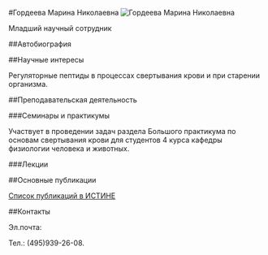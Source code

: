 #Гордеева Марина Николаевна
![Гордеева Марина Николаевна](./gordeeva.jpg "Гордеева Марина Николаевна")

Младший научный сотрудник

##Автобиография

##Научные интересы

Регуляторные пептиды в процессах свертывания крови и при старении организма.

##Преподавательская деятельность

###Семинары и практикумы

Участвует в проведении задач раздела  Большого практикума по основам свертывания крови для студентов 4 курса кафедры физиологии человека и животных.

###Лекции

##Основные публикации

[Список публикаций в ИСТИНЕ]()

##Контакты

Эл.почта: 

Тел.: (495)939-26-08.